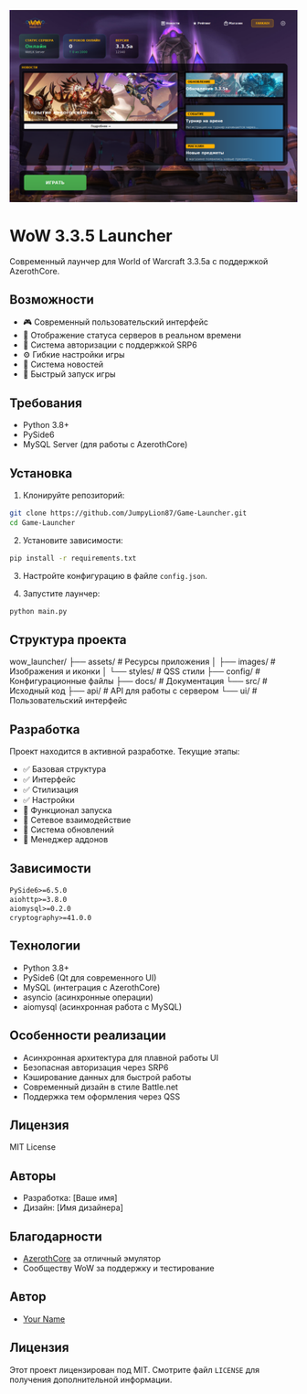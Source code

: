 ![Screenshot](images/screenshot.png)

# WoW 3.3.5 Launcher

Современный лаунчер для World of Warcraft 3.3.5a с поддержкой AzerothCore.

## Возможности

- 🎮 Современный пользовательский интерфейс
- 🔄 Отображение статуса серверов в реальном времени
- 👥 Система авторизации с поддержкой SRP6
- ⚙️ Гибкие настройки игры
- 📰 Система новостей
- 🚀 Быстрый запуск игры

## Требования

- Python 3.8+
- PySide6
- MySQL Server (для работы с AzerothCore)

## Установка

1. Клонируйте репозиторий:
```bash
git clone https://github.com/JumpyLion87/Game-Launcher.git
cd Game-Launcher
```

2. Установите зависимости:
```bash
pip install -r requirements.txt
```

3. Настройте конфигурацию в файле `config.json`.

4. Запустите лаунчер:
```bash
python main.py
```

## Структура проекта

wow_launcher/
├── assets/ # Ресурсы приложения
│ ├── images/ # Изображения и иконки
│ └── styles/ # QSS стили
├── config/ # Конфигурационные файлы
├── docs/ # Документация
└── src/ # Исходный код
├── api/ # API для работы с сервером
└── ui/ # Пользовательский интерфейс

## Разработка

Проект находится в активной разработке. Текущие этапы:
- ✅ Базовая структура
- ✅ Интерфейс
- ✅ Стилизация
- ✅ Настройки
- 🔄 Функционал запуска
- 📝 Сетевое взаимодействие
- 📝 Система обновлений
- 📝 Менеджер аддонов

## Зависимости
```
PySide6>=6.5.0
aiohttp>=3.8.0
aiomysql>=0.2.0
cryptography>=41.0.0
```
## Технологии

- Python 3.8+
- PySide6 (Qt для современного UI)
- MySQL (интеграция с AzerothCore)
- asyncio (асинхронные операции)
- aiomysql (асинхронная работа с MySQL)

## Особенности реализации

- Асинхронная архитектура для плавной работы UI
- Безопасная авторизация через SRP6
- Кэширование данных для быстрой работы
- Современный дизайн в стиле Battle.net
- Поддержка тем оформления через QSS

## Лицензия

MIT License

## Авторы

- Разработка: [Ваше имя]
- Дизайн: [Имя дизайнера]

## Благодарности

- [AzerothCore](https://www.azerothcore.org/) за отличный эмулятор
- Сообществу WoW за поддержку и тестирование


## Автор

- [Your Name](https://git.totmin.ru/farkadi)

## Лицензия

Этот проект лицензирован под MIT. Смотрите файл `LICENSE` для получения дополнительной информации.
